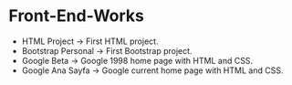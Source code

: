 # Front-End-Works
- HTML Project -> First HTML project.
- Bootstrap Personal -> First Bootstrap project.
- Google Beta -> Google 1998 home page with HTML and CSS.
- Google Ana Sayfa -> Google current home page with HTML and CSS.
